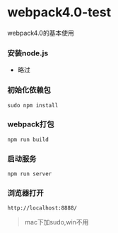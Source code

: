 # webpack4.0-test
webpack4.0的基本使用

### 安装node.js
* 略过

### 初始化依赖包

 ```sudo npm install```
 
### webpack打包

```npm run build```

### 启动服务

```npm run server```

### 浏览器打开

```http://localhost:8888/```



> mac下加sudo,win不用
